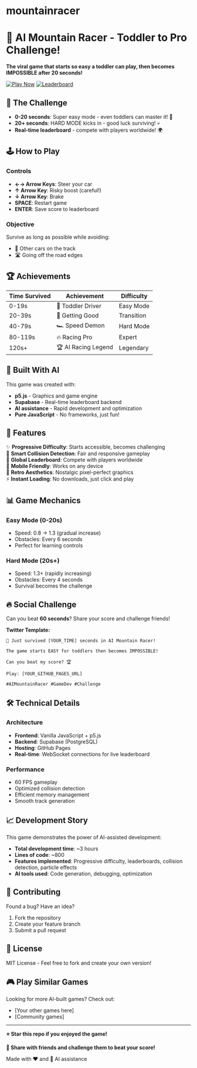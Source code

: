 # mountainracer
# 🚗 AI Mountain Racer - Toddler to Pro Challenge!

**The viral game that starts so easy a toddler can play, then becomes IMPOSSIBLE after 20 seconds!**

[![Play Now](https://img.shields.io/badge/🎮-PLAY%20NOW-brightgreen?style=for-the-badge)](https://yourusername.github.io/ai-mountain-racer)
[![Leaderboard](https://img.shields.io/badge/🏆-LEADERBOARD-gold?style=for-the-badge)](#leaderboard)

## 🎯 The Challenge

- **0-20 seconds**: Super easy mode - even toddlers can master it! 🍼
- **20+ seconds**: HARD MODE kicks in - good luck surviving! 💀
- **Real-time leaderboard** - compete with players worldwide! 🌍

## 🕹️ How to Play

### Controls
- **←→ Arrow Keys**: Steer your car
- **↑ Arrow Key**: Risky boost (careful!)
- **↓ Arrow Key**: Brake
- **SPACE**: Restart game
- **ENTER**: Save score to leaderboard

### Objective
Survive as long as possible while avoiding:
- 🚗 Other cars on the track
- 🛣️ Going off the road edges

## 🏆 Achievements

| Time Survived | Achievement | Difficulty |
|---------------|-------------|------------|
| 0-19s | 🍼 Toddler Driver | Easy Mode |
| 20-39s | 🚗 Getting Good | Transition |
| 40-79s | 🏎️ Speed Demon | Hard Mode |
| 80-119s | 🔥 Racing Pro | Expert |
| 120s+ | 🏆 AI Racing Legend | Legendary |

## 🚀 Built With AI

This game was created with:
- **p5.js** - Graphics and game engine
- **Supabase** - Real-time leaderboard backend
- **AI assistance** - Rapid development and optimization
- **Pure JavaScript** - No frameworks, just fun!

## 🎨 Features

✨ **Progressive Difficulty**: Starts accessible, becomes challenging  
🎯 **Smart Collision Detection**: Fair and responsive gameplay  
🏁 **Global Leaderboard**: Compete with players worldwide  
📱 **Mobile Friendly**: Works on any device  
🎵 **Retro Aesthetics**: Nostalgic pixel-perfect graphics  
⚡ **Instant Loading**: No downloads, just click and play  

## 📊 Game Mechanics

### Easy Mode (0-20s)
- Speed: 0.8 → 1.3 (gradual increase)
- Obstacles: Every 6 seconds
- Perfect for learning controls

### Hard Mode (20s+)
- Speed: 1.3+ (rapidly increasing)
- Obstacles: Every 4 seconds
- Survival becomes the challenge

## 🔥 Social Challenge

Can you beat **60 seconds**? Share your score and challenge friends!

**Twitter Template:**
```
🚗 Just survived [YOUR_TIME] seconds in AI Mountain Racer! 

The game starts EASY for toddlers then becomes IMPOSSIBLE! 

Can you beat my score? 🏆

Play: [YOUR_GITHUB_PAGES_URL]

#AIMountainRacer #GameDev #Challenge
```

## 🛠️ Technical Details

### Architecture
- **Frontend**: Vanilla JavaScript + p5.js
- **Backend**: Supabase (PostgreSQL)
- **Hosting**: GitHub Pages
- **Real-time**: WebSocket connections for live leaderboard

### Performance
- 60 FPS gameplay
- Optimized collision detection
- Efficient memory management
- Smooth track generation

## 📈 Development Story

This game demonstrates the power of AI-assisted development:
- **Total development time**: ~3 hours
- **Lines of code**: ~800
- **Features implemented**: Progressive difficulty, leaderboards, collision detection, particle effects
- **AI tools used**: Code generation, debugging, optimization

## 🤝 Contributing

Found a bug? Have an idea? 
1. Fork the repository
2. Create your feature branch
3. Submit a pull request

## 📜 License

MIT License - Feel free to fork and create your own version!

## 🎮 Play Similar Games

Looking for more AI-built games? Check out:
- [Your other games here]
- [Community games]

---

**⭐ Star this repo if you enjoyed the game!**

**🔗 Share with friends and challenge them to beat your score!**

Made with ❤️ and 🤖 AI assistance
